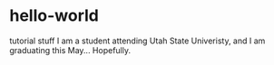# hello-world
tutorial stuff
I am a student attending Utah State Univeristy, and I am graduating this May... Hopefully.
